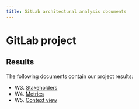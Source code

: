 ```yaml
---
title: GitLab architectural analysis documents
---
```


# GitLab project


## Results

The following documents contain our project results:

* W3. [Stakeholders](Stakeholders.md)
* W4. [Metrics](Metrics.md)
* W5. [Context view](ContextView.md)
